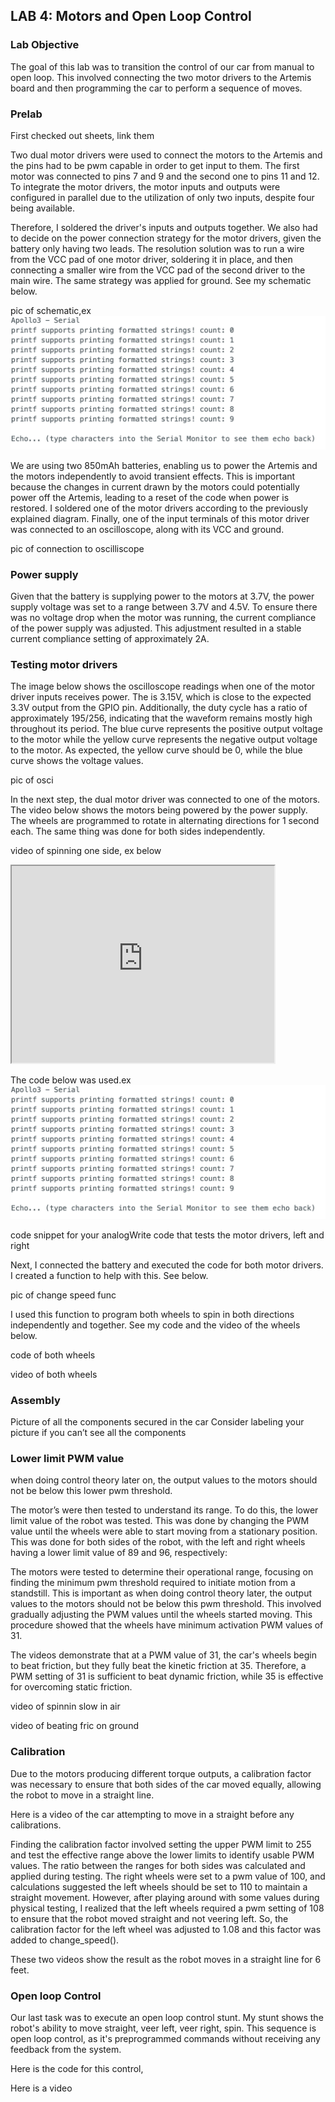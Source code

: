 ## LAB 4: Motors and Open Loop Control

### Lab Objective

The goal of this lab was to transition the control of our car from manual to open loop. This involved connecting the two motor drivers to the Artemis board and then programming the car to perform a sequence of moves.

### Prelab

First checked out sheets, link them

Two dual motor drivers were used to connect the motors to the Artemis and the pins had to be pwm capable in order to get input to them. The first motor was connected to pins 7 and 9 and the second one to pins 11 and 12. To integrate the motor drivers, the motor inputs and outputs were configured in parallel due to the utilization of only two inputs, despite four being available. 

Therefore, I soldered the driver's inputs and outputs together. We also had to decide on the power connection strategy for the motor drivers, given the battery only having two leads. The resolution solution was to run a wire from the VCC pad of one motor driver, soldering it in place, and then connecting a smaller wire from the VCC pad of the second driver to the main wire. The same strategy was applied for ground. See my schematic below. 

pic of schematic,ex
![advert](https://github.com/segergabriel/FastRobots/blob/main/images/serialExample.png?raw=true)

We are using two 850mAh batteries, enabling us to power the Artemis and the motors independently to avoid transient effects. This is important because the changes in current drawn by the motors could potentially power off the Artemis, leading to a reset of the code when power is restored. I soldered one of the motor drivers according to the previously explained diagram. Finally, one of the input terminals of this motor driver was connected to an oscilloscope, along with its VCC and ground.

pic of connection to oscilliscope

### Power supply 

Given that the battery is supplying power to the motors at 3.7V, the power supply voltage was set to a range between 3.7V and 4.5V. To ensure there was no voltage drop when the motor was running, the current compliance of the power supply was adjusted. This adjustment resulted in a stable current compliance setting of approximately 2A.

### Testing motor drivers

The image below shows the oscilloscope readings when one of the motor driver inputs receives power. The is 3.15V, which is close to the expected 3.3V output from the GPIO pin. Additionally, the duty cycle has a ratio of approximately 195/256, indicating that the waveform remains mostly high throughout its period. The blue curve represents the positive output voltage to the motor while the yellow curve represents the negative output voltage to the motor. As expected, the yellow curve should be 0, while the blue curve shows the voltage values. 

pic of osci


In the next step, the dual motor driver was connected to one of the motors. The video below shows the motors being powered by the power supply. The wheels are programmed to rotate in alternating directions for 1 second each. The same thing was done for both sides independently.

video of spinning one side, ex below
<iframe width="420" height="315"
src="https://www.youtube.com/embed/J3cUdux_d7M">
</iframe>

The code below was used.ex
![advert](https://github.com/segergabriel/FastRobots/blob/main/images/serialExample.png?raw=true)

code snippet for your analogWrite code that tests the motor drivers, left and right

Next, I connected the battery and executed the code for both motor drivers. I created a function to help with this. See below. 

pic of change speed func

I used this function to program both wheels to spin in both directions independently and together. See my code and the video of the wheels below. 

code of both wheels 

video of both wheels

### Assembly
Picture of all the components secured in the car
Consider labeling your picture if you can’t see all the components

### Lower limit PWM value

when doing control theory later on, the output values to the motors should not be below this lower pwm threshold.

The motor’s were then tested to understand its range. To do this, the lower limit value of the robot was tested. This was done by changing the PWM value until the wheels were able to start moving from a stationary position. This was done for both sides of the robot, with the left and right wheels having a lower limit value of 89 and 96, respectively:

The motors were tested to determine their operational range, focusing on finding the minimum pwm threshold required to initiate motion from a standstill. This is important as when doing control theory later, the output values to the motors should not be below this pwm threshold. This involved gradually adjusting the PWM values until the wheels started moving. This procedure showed that the wheels have minimum activation PWM values of 31.

The videos demonstrate that at a PWM value of 31, the car's wheels begin to beat friction, but they fully beat the kinetic friction at 35. Therefore, a PWM setting of 31 is sufficient to beat dynamic friction, while 35 is effective for overcoming static friction.

video of spinnin slow in air

video of beating fric on ground




### Calibration 

Due to the motors producing different torque outputs, a calibration factor was necessary to ensure that both sides of the car moved equally, allowing the robot to move in a straight line.

Here is a video of the car attempting to move in a straight before any calibrations.

Finding the calibration factor involved setting the upper PWM limit to 255 and test the effective range above the lower limits to identify usable PWM values. The ratio between the ranges for both sides was calculated and applied during testing. The right wheels were set to a pwm value of 100, and calculations suggested the left wheels should be set to 110 to maintain a straight movement. However, after playing around with some values during physical testing, I realized that the left wheels required a pwm setting of 108 to ensure that the robot moved straight and not veering left. So, the calibration factor for the left wheel was adjusted to 1.08 and this factor was added to change_speed().

These two videos show the result as the robot moves in a straight line for 6 feet.

### Open loop Control

Our last task was to execute an open loop control stunt. My stunt shows the robot's ability to move straight, veer left, veer right, spin. This sequence is open loop control, as it's preprogrammed commands without receiving any feedback from the system.

Here is the code for this control,

Here is a video

